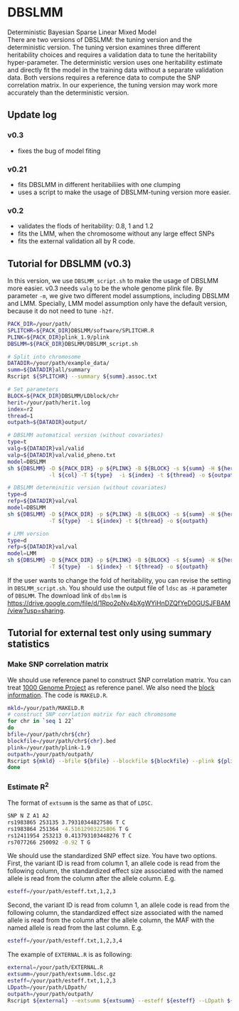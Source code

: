 # DBSLMM
Deterministic Bayesian Sparse Linear Mixed Model <br>
There are two versions of DBSLMM: the tuning version and the deterministic version. The tuning version examines three different heritability choices and requires a validation data to tune the heritability hyper-parameter. The deterministic version uses one heritability estimate and directly fit the model in the training data without a separate validation data. Both versions requires a reference data to compute the SNP correlation matrix. In our experience, the tuning version may work more accurately than the deterministic version.

## Update log
### v0.3
* fixes the bug of model fiting
### v0.21
* fits DBSLMM in different heritabiliies with one clumping
* uses a script to make the usage of DBSLMM-tuning version more easier.
### v0.2 
* validates the flods of heritability: 0.8, 1 and 1.2
* fits the LMM, when the chromosome without any large effect SNPs
* fits the external validation all by R code. 

## Tutorial for DBSLMM (v0.3)
In this version, we use `DBSLMM_script.sh` to make the usage of DBSLMM more easier. v0.3 needs `valg` to be the whole genome plink file. By parameter `-m`, we give two different model assumptions, including DBSLMM and LMM. Specially, LMM model assumption only have the default version, because it do not need to tune `-h2f`.
````bash
PACK_DIR=/your/path/
SPLITCHR=${PACK_DIR}DBSLMM/software/SPLITCHR.R
PLINK=${PACK_DIR}plink_1.9/plink
DBSLMM=${PACK_DIR}DBSLMM/DBSLMM_script.sh

# Split into chromosome
DATADIR=/your/path/example_data/
summ=${DATADIR}all/summary
Rscript ${SPLITCHR} --summary ${summ}.assoc.txt

# Set parameters
BLOCK=${PACK_DIR}DBSLMM/LDblock/chr
herit=/your/path/herit.log
index=r2
thread=1
outpath=${DATADIR}output/

# DBSLMM automatical version (without covariates)
type=t
valg=${DATADIR}val/valid
valp=${DATADIR}val/valid_pheno.txt
model=DBSLMM
sh ${DBSLMM} -D ${PACK_DIR} -p ${PLINK} -B ${BLOCK} -s ${summ} -H ${herit} -m ${model} -G ${valg} -P ${valp}\
             -l ${col} -T ${type}  -i ${index} -t ${thread} -o ${outpath}

# DBSLMM determinitic version (without covariates)
type=d
refp=${DATADIR}val/val
model=DBSLMM
sh ${DBSLMM} -D ${PACK_DIR} -p ${PLINK} -B ${BLOCK} -s ${summ} -H ${herit} -m ${model} -G ${refp}\
             -T ${type}  -i ${index} -t ${thread} -o ${outpath}

# LMM version
type=d
refp=${DATADIR}val/val
model=LMM
sh ${DBSLMM} -D ${PACK_DIR} -p ${PLINK} -B ${BLOCK} -s ${summ} -H ${herit} -m ${model} -G ${refp}\
             -T ${type}  -i ${index} -t ${thread} -o ${outpath}
````
If the user wants to change the fold of heritability, you can revise the setting in `DBSLMM_script.sh`.
You should use the output file of `ldsc` as `-H` parameter of `DBSLMM`.
The download link of `dbslmm` is <https://drive.google.com/file/d/1Rpo2pNv4bXgWYiHnDZQfYeD0GUSJFBAM/view?usp=sharing>.

## Tutorial for external test only using summary statistics
### Make SNP correlation matrix
We should use reference panel to construct SNP correlation matrix. You can treat [1000 Genome Project](https://www.internationalgenome.org/data#download) as reference panel. We also need the [block information](http://bitbucket.org/nygcresearch/ldetect-data). The code is `MAKELD.R`. 
````bash
mkld=/your/path/MAKELD.R
# construct SNP corrlation matrix for each chromosome
for chr in `seq 1 22`
do
bfile=/your/path/chr${chr}
blockfile=/your/path/chr${chr}.bed
plink=/your/path/plink-1.9
outpath=/your/path/outpath/
Rscript ${mkld} --bfile ${bfile} --blockfile ${blockfile} --plink ${plink} --outpath ${outpath} --chr ${chr}
done
````
### Estimate R<sup>2
The format of `extsumm` is the same as that of `LDSC`. 
````bash
SNP N Z A1 A2
rs1983865 253135 3.79310344827586 T C
rs1983864 251364 -4.51612903225806 T G
rs12411954 253213 0.413793103448276 T C
rs7077266 250092 -0.92 T G
````
We should use the standardized SNP effect size. You have two options. First, the variant ID is read from column 1, an allele code is read from the following column, the standardized effect size associated with the named allele is read from the column after the allele column. E.g.
````bash
esteff=/your/path/esteff.txt,1,2,3
````
Second, the variant ID is read from column 1, an allele code is read from the following column, the standardized effect size associated with the named allele is read from the column after the allele column, the MAF with the named allele is read from the last column. E.g.
````bash
esteff=/your/path/esteff.txt,1,2,3,4
````
The example of `EXTERNAL.R` is as following:
````bash
external=/your/path/EXTERNAL.R
extsumm=/your/path/extsumm.ldsc.gz
esteff=/your/path/esteff.txt,1,2,3
LDpath=/your/path/LDpath/
outpath=/your/path/outpath/
Rscript ${external} --extsumm ${extsumm} --esteff ${esteff} --LDpath ${LDpath} --outpath ${outpath}
````
